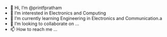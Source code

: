 - 👋 Hi, I’m @printfpratham
- 👀 I’m interested in Electronics and Computing
- 🌱 I’m currently learning Engineering in Electronics and Communication.a
- 💞️ I’m looking to collaborate on ...
- 📫 How to reach me ...

<!---
printfpratham/printfpratham is a ✨ special ✨ repository because its `README.md` (this file) appears on your GitHub profile.
You can click the Preview link to take a look at your changes.
--->
